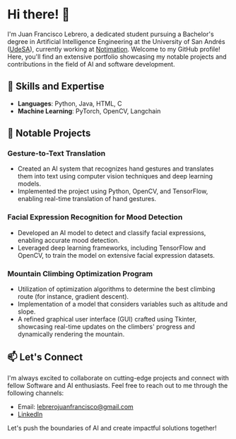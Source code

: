 # Hi there! 👋
I'm Juan Francisco Lebrero, a dedicated student pursuing a Bachelor's degree in Artificial Intelligence Engineering at the University of San Andrés ([UdeSA](https://udesa.edu.ar)), currently working at [Notimation](https://notimation.com/es). Welcome to my GitHub profile! Here, you'll find an extensive portfolio showcasing my notable projects and contributions in the field of AI and software development.


## 🌟 Skills and Expertise

- **Languages**: Python, Java, HTML, C
- **Machine Learning**: PyTorch, OpenCV, Langchain


## 🚀 Notable Projects

### Gesture-to-Text Translation

- Created an AI system that recognizes hand gestures and translates them into text using computer vision techniques and deep learning models.
- Implemented the project using Python, OpenCV, and TensorFlow, enabling real-time translation of hand gestures.


### Facial Expression Recognition for Mood Detection

- Developed an AI model to detect and classify facial expressions, enabling accurate mood detection.
- Leveraged deep learning frameworks, including TensorFlow and OpenCV, to train the model on extensive facial expression datasets.

### Mountain Climbing Optimization Program

- Utilization of optimization algorithms to determine the best climbing route (for instance, gradient descent).
- Implementation of a model that considers variables such as altitude and slope.
- A refined graphical user interface (GUI) crafted using Tkinter, showcasing real-time updates on the climbers' progress and dynamically rendering the mountain.


## 📫 Let's Connect

I'm always excited to collaborate on cutting-edge projects and connect with fellow Software and AI enthusiasts. Feel free to reach out to me through the following channels:

- Email: lebrerojuanfrancisco@gmail.com
- [LinkedIn](https://www.linkedin.com/in/lebrero-juan-francisco/)

Let's push the boundaries of AI and create impactful solutions together!
